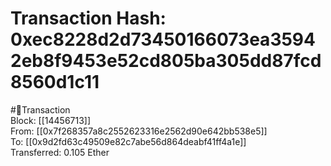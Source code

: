 
Transaction Hash: 0xec8228d2d73450166073ea35942eb8f9453e52cd805ba305dd87fcd8560d1c11
====================================================================================
  
#💸Transaction  
Block: [[14456713]]  
From: [[0x7f268357a8c2552623316e2562d90e642bb538e5]]  
To: [[0x9d2fd63c49509e82c7abe56d864deabf41ff4a1e]]  
Transferred: 0.105 Ether